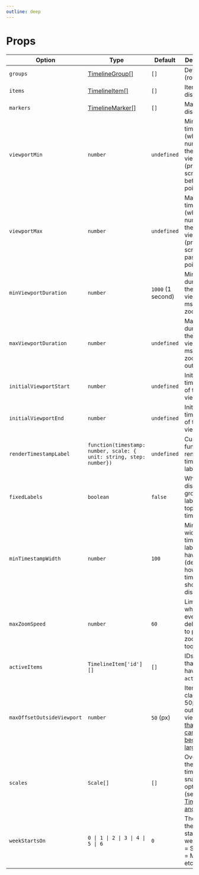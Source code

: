 ```yaml
---
outline: deep
---
```


# Props

| Option | Type | Default | Description |
| --- | --- | --- | --- |
| `groups` | [TimelineGroup[]](/reference/types#timelinegroup) | `[]` | Define (rows)
| `items` | [TimelineItem[]](/reference/types#timelineitem) | `[]` | Items to display |
| `markers` | [TimelineMarker[]](/reference/types#timelinemarker) | `[]` | Markers to display |
| `viewportMin` | `number` | `undefined` | Minimum timestamp (whole number) of the viewport (prevents scrolling to before this point) |
| `viewportMax` | `number` | `undefined` | Maximum timestamp (whole number) of the viewport (prevents scrolling past this point) |
| `minViewportDuration` | `number` | `1000` (1 second) | Minimum duration of the viewport in ms (limits zooming in) |
| `maxViewportDuration` | `number` | `undefined` | Maximum duration of the viewport in ms (limits zooming out) |
| `initialViewportStart` | `number` | `undefined` | Initial start timestamp of the viewport |
| `initialViewportEnd` | `number` | `undefined` | Initial end timestamp of the viewport |
| `renderTimestampLabel` | `function(timestamp: number, scale: { unit: string, step: number})` | `undefined` | Custom function to render timestamp labels |
| `fixedLabels` | `boolean` | `false` | Whether to display group labels on top of the timeline |
| `minTimestampWidth` | `number` | `100` | Minimum width a timestamp label should have in px (determines how many timestamps should be displayed) |
| `maxZoomSpeed` | `number` | `60` | Limits the wheel event's deltaY value to prevent zooming too fast |
| `activeItems` | `TimelineItem['id'][]` | `[]` | IDs of items that should have an `active` class |
| `maxOffsetOutsideViewport` | `number` | `50` (px) | Items are clamped 50px outside the viewport, [so that they cannot become too large](https://github.com/laurens94/vue-timeline-chart/issues/8) |
| `scales` | `Scale[]` | `[]` | Overwrite the default time unit snapping options (see [Timestamps and scale](/guide/timestamps-and-scale)) |
| `weekStartsOn` | `0 \| 1 \| 2 \| 3 \| 4 \| 5 \| 6` | `0` | The day of the week to start the week on (0 = Sunday, 1 = Monday, etc.) |
